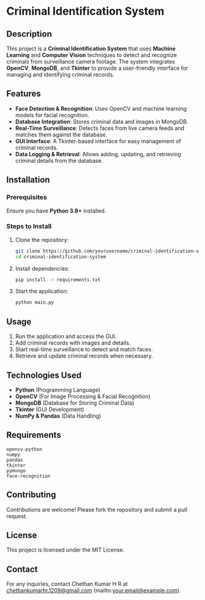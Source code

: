 # Criminal Identification System

## Description

This project is a **Criminal Identification System** that uses **Machine Learning** and **Computer Vision** techniques to detect and recognize criminals from surveillance camera footage. The system integrates **OpenCV**, **MongoDB**, and **Tkinter** to provide a user-friendly interface for managing and identifying criminal records.

## Features

- **Face Detection & Recognition**: Uses OpenCV and machine learning models for facial recognition.
- **Database Integration**: Stores criminal data and images in MongoDB.
- **Real-Time Surveillance**: Detects faces from live camera feeds and matches them against the database.
- **GUI Interface**: A Tkinter-based interface for easy management of criminal records.
- **Data Logging & Retrieval**: Allows adding, updating, and retrieving criminal details from the database.

## Installation

### Prerequisites

Ensure you have **Python 3.8+** installed.

### Steps to Install

1. Clone the repository:
   ```sh
   git clone https://github.com/yourusername/criminal-identification-system.git
   cd criminal-identification-system
   ```
2. Install dependencies:
   ```sh
   pip install -r requirements.txt
   ```
3. Start the application:
   ```sh
   python main.py
   ```

## Usage

1. Run the application and access the GUI.
2. Add criminal records with images and details.
3. Start real-time surveillance to detect and match faces.
4. Retrieve and update criminal records when necessary.

## Technologies Used

- **Python** (Programming Language)
- **OpenCV** (For Image Processing & Facial Recognition)
- **MongoDB** (Database for Storing Criminal Data)
- **Tkinter** (GUI Development)
- **NumPy & Pandas** (Data Handling)

## Requirements

```
opencv-python
numpy
pandas
tkinter
pymongo
face-recognition
```

## Contributing

Contributions are welcome! Please fork the repository and submit a pull request.

## License

This project is licensed under the MIT License.

## Contact

For any inquiries, contact Chethan Kumar H R at chethankumarhr.1209@gmail.com (mailto\:your.email@example.com).

